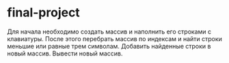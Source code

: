 # final-project

Для начала необходимо создать массив и наполнить его строками с клавиатуры.
После этого перебрать массив по индексам и найти строки меньшие или равные трем символам.
Добавить найденные строки в новый массив.
Вывести новый массив.